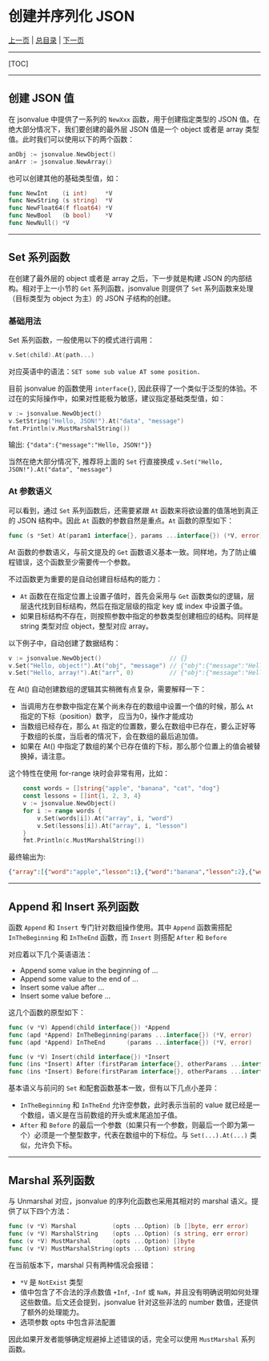 # 创建并序列化 JSON

[上一页](./03_get.md) | [总目录](./README.md) | [下一页](./05_import_export.md)

---

[TOC]

---

## 创建 JSON 值

在 jsonvalue 中提供了一系列的 `NewXxx` 函数，用于创建指定类型的 JSON 值。在绝大部分情况下，我们要创建的最外层 JSON 值是一个 object 或者是 array 类型值。此时我们可以使用以下的两个函数：

```go
anObj := jsonvalue.NewObject()
anArr := jsonvalue.NewArray()
```

也可以创建其他的基础类型值，如：

```go
func NewInt    (i int)     *V
func NewString (s string)  *V
func NewFloat64(f float64) *V
func NewBool   (b bool)    *V
func NewNull() *V
```

---

## Set 系列函数

在创建了最外层的 object 或者是 array 之后，下一步就是构建 JSON 的内部结构。相对于上一小节的 `Get` 系列函数，jsonvalue 则提供了 `Set` 系列函数来处理（目标类型为 object 为主）的 JSON 子结构的创建。

### 基础用法

Set 系列函数，一般使用以下的模式进行调用：

```go
v.Set(child).At(path...)
```

对应英语中的语法：`SET some sub value AT some position.`

目前 jsonvalue 的函数使用 `interface{}`, 因此获得了一个类似于泛型的体验。不过在的实际操作中，如果对性能极为敏感，建议指定基础类型值，如：

```go
v := jsonvalue.NewObject()
v.SetString("Hello, JSON!").At("data", "message")
fmt.Println(v.MustMarshalString())
```

输出: `{"data":{"message":"Hello, JSON!"}}`

当然在绝大部分情况下, 推荐将上面的 `Set` 行直接换成 `v.Set("Hello, JSON!").At("data", "message")`

### At 参数语义

可以看到，通过 `Set` 系列函数后，还需要紧跟 `At` 函数来将欲设置的值落地到真正的 JSON 结构中。因此 `At` 函数的参数自然是重点。`At` 函数的原型如下：

```go
func (s *Set) At(param1 interface{}, params ...interface{}) (*V, error)
```

At 函数的参数语义，与前文提及的 `Get` 函数语义基本一致。同样地，为了防止编程错误，这个函数至少需要传一个参数。

不过函数更为重要的是自动创建目标结构的能力：

- `At` 函数在在指定位置上设置子值时，首先会采用与 `Get` 函数类似的逻辑，层层迭代找到目标结构，然后在指定层级的指定 key 或 index 中设置子值。
- 如果目标结构不存在，则按照参数中指定的参数类型创建相应的结构。同样是 string 类型对应 object，整型对应 array。

以下例子中，自动创建了数据结构：

```go
v := jsonvalue.NewObject()                   // {}
v.Set("Hello, object!").At("obj", "message") // {"obj":{"message":"Hello, object!"}}
v.Set("Hello, array!").At("arr", 0)          // {"obj":{"message":"Hello, object!"},"arr":["Hello, array!"]}
```

在 At() 自动创建数组的逻辑其实稍微有点复杂，需要解释一下：

- 当调用方在参数中指定在某个尚未存在的数组中设置一个值的时候，那么 `At` 指定的下标（position）数字， 应当为0，操作才能成功
- 当数组已经存在，那么 `At` 指定的位置数，要么在数组中已存在，要么正好等于数组的长度，当后者的情况下，会在数组的最后追加值。
- 如果在 At() 中指定了数组的某个已存在值的下标，那么那个位置上的值会被替换掉，请注意。

这个特性在使用 for-range 块时会非常有用，比如：

```go
    const words = []string{"apple", "banana", "cat", "dog"}
    const lessons = []int{1, 2, 3, 4}
    v := jsonvalue.NewObject()
    for i := range words {
        v.Set(words[i]).At("array", i, "word")
        v.Set(lessons[i]).At("array", i, "lesson")
    }
    fmt.Println(c.MustMarshalString())
```

最终输出为:

```json
{"array":[{"word":"apple","lesson":1},{"word":"banana","lesson":2},{"word":"cat","lesson":3},{"word":"dog","lesson":4}]}
```

---

## Append 和 Insert 系列函数

函数 `Append` 和 `Insert` 专门针对数组操作使用。其中 `Append` 函数需搭配 `InTheBeginning` 和 `InTheEnd` 函数，而 `Insert` 则搭配 `After` 和 `Before`

对应着以下几个英语语法：

- Append some value in the beginning of ...
- Append some value to the end of ...
- Insert some value after ...
- Insert some value before ...

这几个函数的原型如下：

```go
func (v *V) Append(child interface{}) *Append
func (apd *Append) InTheBeginning(params ...interface{}) (*V, error)
func (apd *Append) InTheEnd      (params ...interface{}) (*V, error)

func (v *V) Insert(child interface{}) *Insert
func (ins *Insert) After (firstParam interface{}, otherParams ...interface{}) (*V, error)
func (ins *Insert) Before(firstParam interface{}, otherParams ...interface{}) (*V, error)
```

基本语义与前问的 `Set` 和配套函数基本一致，但有以下几点小差异：

- `InTheBeginning` 和 `InTheEnd` 允许空参数，此时表示当前的 value 就已经是一个数组，语义是在当前数组的开头或末尾追加子值。
- `After` 和 `Before` 的最后一个参数（如果只有一个参数，则最后一个即为第一个）必须是一个整型数字，代表在数组中的下标位。与 `Set(...).At(...)` 类似，允许负下标。

---

## Marshal 系列函数

与 Unmarshal 对应，jsonvalue 的序列化函数也采用其相对的 marshal 语义。提供了以下四个方法：

```go
func (v *V) Marshal          (opts ...Option) (b []byte, err error)
func (v *V) MarshalString    (opts ...Option) (s string, err error)
func (v *V) MustMarshal      (opts ...Option) []byte
func (v *V) MustMarshalString(opts ...Option) string
```

在当前版本下，marshal 只有两种情况会报错：

- `*V` 是 `NotExist` 类型
- 值中包含了不合法的浮点数值 `+Inf`, `-Inf` 或 `NaN`，并且没有明确说明如何处理这些数值。后文还会提到，jsonvalue 针对这些非法的 number 数值，还提供了额外的处理能力。
- 选项参数 opts 中包含非法配置

因此如果开发者能够确定规避掉上述错误的话，完全可以使用 `MustMarshal` 系列函数。
